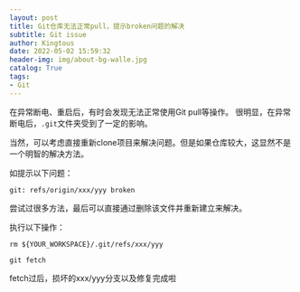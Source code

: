 ```yaml
---
layout: post
title: Git仓库无法正常pull，提示broken问题的解决
subtitle: Git issue
author: Kingtous
date: 2022-05-02 15:59:32
header-img: img/about-bg-walle.jpg
catalog: True
tags:
- Git
---
```


在异常断电、重启后，有时会发现无法正常使用Git pull等操作。
很明显，在异常断电后，`.git`文件夹受到了一定的影响。

当然，可以考虑直接重新clone项目来解决问题。但是如果仓库较大，这显然不是一个明智的解决方法。

如提示以下问题：

```shell
git: refs/origin/xxx/yyy broken
```

尝试过很多方法，最后可以直接通过删除该文件并重新建立来解决。

执行以下操作：

```shell
rm ${YOUR_WORKSPACE}/.git/refs/xxx/yyy

git fetch
```

fetch过后，损坏的xxx/yyy分支以及修复完成啦